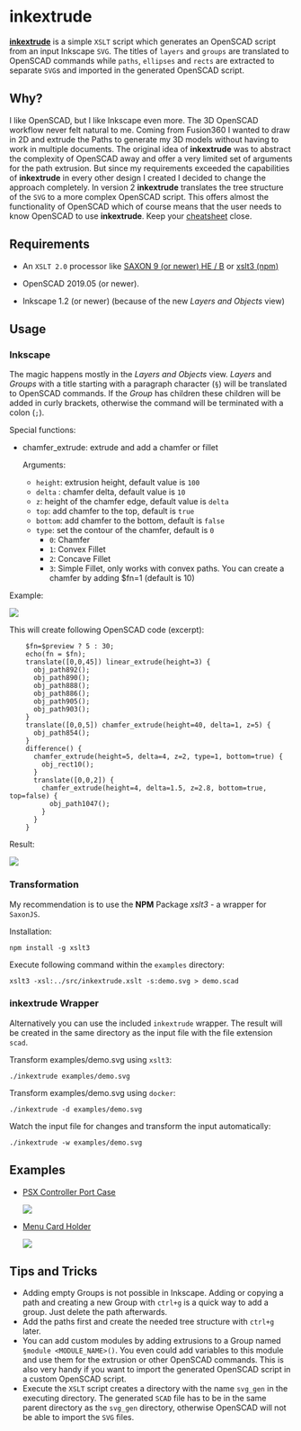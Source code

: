 # **inkextrude**

[**inkextrude**](https://github.com/jbenf/inkextrude) is a simple `XSLT` script which generates an OpenSCAD script from an input Inkscape `SVG`. The titles of `layers` and `groups` are translated to OpenSCAD commands while `paths`, `ellipses` and `rects` are extracted to separate `SVG`s and imported in the generated OpenSCAD script.

## Why?

I like OpenSCAD, but I like Inkscape even more. The 3D OpenSCAD workflow never felt natural to me. Coming from Fusion360 I wanted to draw in 2D and extrude the Paths to generate my 3D models without having to work in multiple documents. The original idea of **inkextrude** was to abstract the complexity of OpenSCAD away and offer a very limited set of arguments for the path extrusion. But since my requirements exceeded the capabilities of **inkextrude** in every other design I created I decided to change the approach completely. In version 2 **inkextrude** translates the tree structure of the `SVG` to a more complex OpenSCAD script. This offers almost the functionality of OpenSCAD which of course means that the user needs to know OpenSCAD to use **inkextrude**. Keep your [cheatsheet](http://openscad.org/cheatsheet/) close.

## Requirements

  * An `XSLT 2.0` processor like [SAXON 9 (or newer) HE / B](https://sourceforge.net/projects/saxon/files/Saxon-HE/10/Java/) or
    [xslt3 (npm)](https://www.npmjs.com/package/xslt3)

  * OpenSCAD 2019.05 (or newer).

  * Inkscape 1.2 (or newer) (because of the new *Layers and Objects* view)

## Usage

### Inkscape

The magic happens mostly in the *Layers and Objects* view. _Layers_ and _Groups_ with a title starting with a paragraph character (`§`) will be translated to OpenSCAD commands. If the _Group_ has children these children will be added in curly brackets, otherwise the command will be terminated with a colon (`;`).

Special functions:

* chamfer_extrude: extrude and add a chamfer or fillet
  
  Arguments:
    * `height`: extrusion height, default value is `100`
    * `delta` : chamfer delta, default value is `10`
    * `z`: height of the chamfer edge, default value is `delta`
    * `top`: add chamfer to the top, default is `true`
    * `bottom`: add chamfer to the bottom, default is `false`
    * `type`: set the contour of the chamfer, default is `0`
      - `0`: Chamfer
      - `1`: Convex Fillet
      - `2`: Concave Fillet
      - `3`: Simple Fillet, only works with convex paths. You can create a chamfer by adding $fn=1 (default is 10)

Example:

![](doc/inkscape.png)

This will create following OpenSCAD code (excerpt):

        $fn=$preview ? 5 : 30;
        echo(fn = $fn);
        translate([0,0,45]) linear_extrude(height=3) {  
          obj_path892();
          obj_path890();
          obj_path888();
          obj_path886();
          obj_path905();
          obj_path903();
        }
        translate([0,0,5]) chamfer_extrude(height=40, delta=1, z=5) {  
          obj_path854();
        }
        difference() {  
          chamfer_extrude(height=5, delta=4, z=2, type=1, bottom=true) {  
            obj_rect10();
          }
          translate([0,0,2]) {  
            chamfer_extrude(height=4, delta=1.5, z=2.8, bottom=true, top=false) {  
              obj_path1047();
            }
          }
        }

Result:

![](doc/openscad.png)

### __Transformation__

My recommendation is to use the __NPM__ Package _xslt3_ - a wrapper for `SaxonJS`.

Installation:

    npm install -g xslt3

Execute following command within the `examples` directory:

    xslt3 -xsl:../src/inkextrude.xslt -s:demo.svg > demo.scad

### __inkextrude Wrapper__

Alternatively you can use the included `inkextrude` wrapper. The result will be created in the same directory as the input file with the file extension `scad`.

Transform examples/demo.svg using `xslt3`:

    ./inkextrude examples/demo.svg

Transform examples/demo.svg using `docker`:

    ./inkextrude -d examples/demo.svg

Watch the input file for changes and transform the input automatically:

    ./inkextrude -w examples/demo.svg



## Examples

 *  [PSX Controller Port Case](https://www.printables.com/model/390353-psx-snac-adapter-case-for-mms)

    ![](doc/example1.png)
 *  [Menu Card Holder](https://www.printables.com/model/393308-menu-card-holder)

    ![](doc/example2.png)

## Tips and Tricks

* Adding empty Groups is not possible in Inkscape. Adding or copying a path and creating a new Group with `ctrl+g` is a quick way to add a group. Just delete the path afterwards.
* Add the paths first and create the needed tree structure with `ctrl+g` later.
* You can add custom modules by adding extrusions to a Group named `§module <MODULE_NAME>()`. You even could add variables to this module and use them for the extrusion or other OpenSCAD commands. This is also very handy if you want to import the generated OpenSCAD script in a custom OpenSCAD script.
* Execute the `XSLT` script creates a directory with the name `svg_gen`
  in the executing directory. The generated `SCAD` file has to be in the same parent directory as the `svg_gen` directory, otherwise OpenSCAD will not be able to import the `SVG` files.

